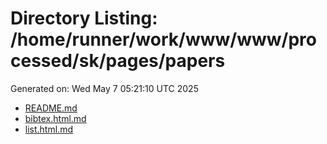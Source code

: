 # Directory Listing: /home/runner/work/www/www/processed/sk/pages/papers
Generated on: Wed May  7 05:21:10 UTC 2025

- [README.md](README.md)
- [bibtex.html.md](bibtex.html.md)
- [list.html.md](list.html.md)
